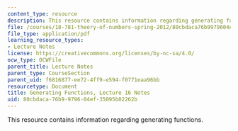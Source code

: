```yaml
---
content_type: resource
description: This resource contains information regarding generating functions.
file: /courses/18-781-theory-of-numbers-spring-2012/80cbdaca76b9979604ef35095b02262b_MIT18_781S12_lec16.pdf
file_type: application/pdf
learning_resource_types:
- Lecture Notes
license: https://creativecommons.org/licenses/by-nc-sa/4.0/
ocw_type: OCWFile
parent_title: Lecture Notes
parent_type: CourseSection
parent_uid: f6816877-ee72-4ff9-e594-f0771eaa96bb
resourcetype: Document
title: Generating Functions, Lecture 16 Notes
uid: 80cbdaca-76b9-9796-04ef-35095b02262b
---
```

This resource contains information regarding generating functions.